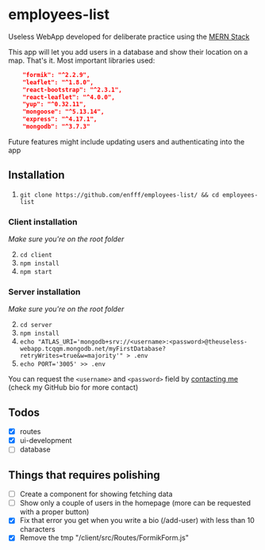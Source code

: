 # employees-list
Useless WebApp developed for deliberate practice using the [MERN Stack](https://www.educative.io/edpresso/what-is-mern-stack)

This app will let you add users in a database and show their location on a map. That's it.
Most important libraries used:

``` json
    "formik": "^2.2.9",
    "leaflet": "^1.8.0",
    "react-bootstrap": "^2.3.1",
    "react-leaflet": "^4.0.0",
    "yup": "^0.32.11",
    "mongoose": "^5.13.14",
    "express": "^4.17.1",
    "mongodb": "^3.7.3"
```

Future features might include updating users and authenticating into the app

## Installation

1. `git clone https://github.com/enfff/employees-list/ && cd employees-list`

### Client installation
*Make sure you're on the root folder*

2. `cd client`
3. `npm install`
4. `npm start`

### Server installation
*Make sure you're on the root folder*

2. `cd server`
3. `npm install`
4. `echo "ATLAS_URI='mongodb+srv://<username>:<password>@theuseless-webapp.tcqqm.mongodb.net/myFirstDatabase?retryWrites=true&w=majority'" > .env`
5. `echo PORT='3005' >> .env`

You can request the `<username>` and `<password>` field by [contacting me](https://t.me/Enffff) (check my GitHub bio for more contact)

## Todos

- [x] routes
- [x] ui-development
- [ ] database

## Things that requires polishing
- [ ] Create a component for showing fetching data
- [ ] Show only a couple of users in the homepage (more can be requested with a proper button)
- [x] Fix that error you get when you write a bio (/add-user) with less than 10 characters
- [x] Remove the tmp "/client/src/Routes/FormikForm.js"